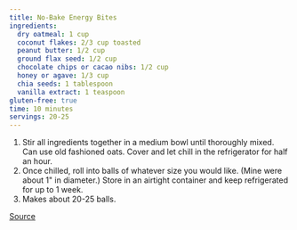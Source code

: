 ```yaml
---
title: No-Bake Energy Bites
ingredients:
  dry oatmeal: 1 cup
  coconut flakes: 2/3 cup toasted
  peanut butter: 1/2 cup
  ground flax seed: 1/2 cup 
  chocolate chips or cacao nibs: 1/2 cup
  honey or agave: 1/3 cup
  chia seeds: 1 tablespoon
  vanilla extract: 1 teaspoon
gluten-free: true
time: 10 minutes
servings: 20-25
---
```


1. Stir all ingredients together in a medium bowl until thoroughly mixed. Can use old fashioned oats. Cover and let chill in the refrigerator for half an hour.
2. Once chilled, roll into balls of whatever size you would like. (Mine were about 1" in diameter.) Store in an airtight container and keep refrigerated for up to 1 week.
3. Makes about 20-25 balls.

[Source](http://www.gimmesomeoven.com/no-bake-energy-bites/)
